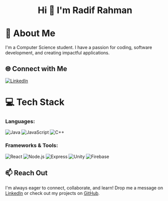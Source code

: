 <h1 align="center">Hi 👋 I'm Radif Rahman</h1>

# 💫 About Me
I'm a Computer Science student. I have a passion for coding, software development, and creating impactful applications.


## 🌐 Connect with Me
[![LinkedIn](https://img.shields.io/badge/LinkedIn-%230077B5.svg?style=for-the-badge&logo=linkedin&logoColor=white)](https://www.linkedin.com/in/radifr)

# 💻 Tech Stack
### Languages:
![Java](https://img.shields.io/badge/java-%23ED8B00.svg?style=for-the-badge&logo=java&logoColor=white) 
![JavaScript](https://img.shields.io/badge/javascript-%23323330.svg?style=for-the-badge&logo=javascript&logoColor=%23F7DF1E) 
![C++](https://img.shields.io/badge/cplusplus-%2300599C.svg?style=for-the-badge&logo=cplusplus&logoColor=white)

### Frameworks & Tools:
![React](https://img.shields.io/badge/react-%2320232a.svg?style=for-the-badge&logo=react&logoColor=%2361DAFB) 
![Node.js](https://img.shields.io/badge/node.js-%23339933.svg?style=for-the-badge&logo=nodedotjs&logoColor=white) 
![Express](https://img.shields.io/badge/express.js-%23404d59.svg?style=for-the-badge&logo=express&logoColor=%2361DAFB) 
![Unity](https://img.shields.io/badge/unity-%23000000.svg?style=for-the-badge&logo=unity&logoColor=white) 
![Firebase](https://img.shields.io/badge/firebase-%23039BE5.svg?style=for-the-badge&logo=firebase) 


## 📫 Reach Out
I'm always eager to connect, collaborate, and learn! Drop me a message on [LinkedIn](https://www.linkedin.com/in/radifr) or check out my projects on [GitHub](https://github.com/Radifical).

